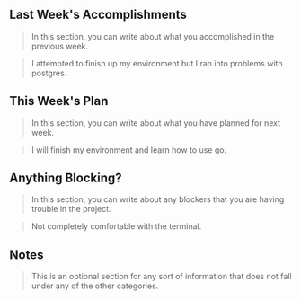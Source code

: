 ## Last Week's Accomplishments

> In this section, you can write about what you accomplished in the previous week.

> I attempted to finish up my environment but I ran into problems with postgres.

## This Week's Plan

> In this section, you can write about what you have planned for next week.

> I will finish my environment and learn how to use go.

## Anything Blocking?

> In this section, you can write about any blockers that you are having trouble in the project.

> Not completely comfortable with the terminal. 

## Notes

> This is an optional section for any sort of information that does not fall under any of the other categories.
